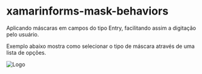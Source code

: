 # xamarinforms-mask-behaviors
Aplicando máscaras em campos do tipo Entry, facilitando assim a digitação pelo usuário.

Exemplo abaixo mostra como selecionar o tipo de máscara através de uma lista de opções.

![Logo](http://www.csnsoft.com.br/images/mask_behavior.PNG)
